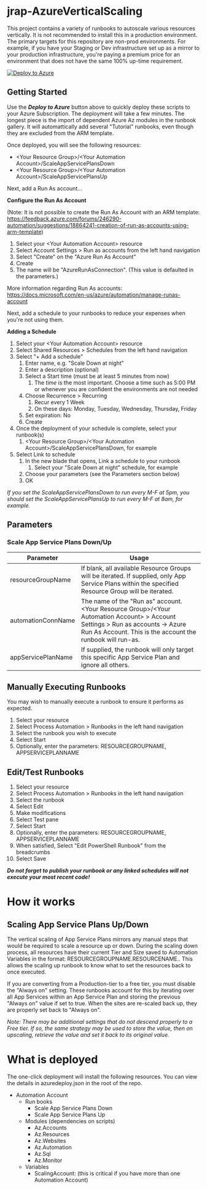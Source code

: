 # jrap-AzureVerticalScaling
This project contains a variety of runbooks to autoscale various resources vertically. It is not recommended to install this in a production environment. The primary targets for this repository are non-prod environments. For example, if you have your Staging or Dev infrastructure set up as a mirror to your production infrastructure, you're paying a premium price for an environment that does not have the same 100% up-time requirement.

[![Deploy to Azure](https://azuredeploy.net/deploybutton.png)](https://azuredeploy.net/)

## Getting Started
Use the ***Deploy to Azure*** button above to quickly deploy these scripts to your Azure Subscription. The deployment will take a few minutes. The longest piece is the import of dependent Azure Az modules in the runbook gallery. It will automattically add several "Tutorial" runbooks, even though they are excluded from the ARM template.

Once deployed, you will see the following resources:
- \<Your Resource Group\>/\<Your Automation Account\>/ScaleAppServicePlansDown
- \<Your Resource Group\>/\<Your Automation Account\>/ScaleAppServicePlansUp

Next, add a Run As account...

**Configure the Run As Account**

(Note: It is not possible to create the Run As Account with an ARM template: https://feedback.azure.com/forums/246290-automation/suggestions/18864241-creation-of-run-as-accounts-using-arm-template)

1. Select your \<Your Automation Account\> resource
2. Select Account Settings > Run as accounts from the left hand navigation
3. Select "Create" on the "Azure Run As Account"
4. Create
5. The name will be "AzureRunAsConnection". (This value is defaulted in the parameters.)

More information regarding Run As accounts: https://docs.microsoft.com/en-us/azure/automation/manage-runas-account

Next, add a schedule to your runbooks to reduce your expenses when you're not using them.

**Adding a Schedule**

1. Select your \<Your Automation Account\> resource
2. Select Shared Resources > Schedules from the left hand navigation
3. Select "+ Add a schedule"
    1. Enter name, e.g. "Scale Down at night"
	2. Enter a description (optional)
	3. Select a Start time (must be at least 5 minutes from now)
	    1. The _time_ is the most important. Choose a time such as 5:00 PM or whenever you are confident the environments are not needed
	4. Choose Recurrence > Recurring
	    1. Recur every 1 Week
		2. On these days: Monday, Tuesday, Wednesday, Thursday, Friday
	5. Set expiration: No
	6. Create
4. Once the deployment of your schedule is complete, select your runbook(s)
    1. \<Your Resource Group\>/\<Your Automation Account\>/ScaleAppServicePlansDown, for example
5. Select Link to schedule
    1. In the new blade that opens, Link a schedule to your runbook
	    1. Select your "Scale Down at night" schedule, for example
	2. Choose your parameters (see the Parameters section below)
	3. OK
	
_If you set the ScaleAppServicePlansDown to run every M-F at 5pm, you should set the ScaleAppServicePlansUp to run every M-F at 8am, for example._


	
## Parameters

### Scale App Service Plans Down/Up

Parameter  | Usage
------------- | -------------
resourceGroupName  | If blank, all available Resource Groups will be iterated. If supplied, only App Service Plans within the specified Resource Group will be iterated.
automationConnName  | The name of the "Run as" account. \<Your Resource Group\>/\<Your Automation Account\> > Account Settings > Run as accounts -> Azure Run As Account. This is the account the runbook will run-as.
appServicePlanName  | If supplied, the runbook will only target this specific App Service Plan and ignore all others.

## Manually Executing Runbooks

You may wish to manually execute a runbook to ensure it performs as expected.

1. Select your <Your Automation Account> resource
2. Select Process Automation > Runbooks in the left hand navigation
3. Select the runbook you wish to execute
4. Select Start
5. Optionally, enter the parameters: RESOURCEGROUPNAME, APPSERVICEPLANNAME

## Edit/Test Runbooks

1. Select your <Your Automation Account> resource
2. Select Process Automation > Runbooks in the left hand navigation
3. Select the runbook
4. Select Edit
5. Make modifications
6. Select Test pane
7. Select Start
8. Optionally, enter the parameters: RESOURCEGROUPNAME, APPSERVICEPLANNAME 
9. When satisfied, Select "Edit PowerShell Runbook" from the breadcrumbs
10. Select Save

***Do not forget to publish your runbook or any linked schedules will not execute your most recent code!***

# How it works

## Scaling App Service Plans Up/Down

The vertical scaling of App Service Plans mirrors any manual steps that would be required to scale a resource up or down. During the scaling down process, all resources have their current Tier and Size saved to Automation Variables in the format: RESOURCEGROUPNAME.RESOURCENAME.<PROPERTY>. This allows the scaling up runbook to know what to set the resources back to once executed.

If you are converting from a Production-tier to a free tier, you must disable the "Always on" setting. These runbooks account for this by iterating over all App Services within an App Service Plan and storing the previous "Always on" value if set to true. When the sites are re-scaled back up, they are properly set back to "Always on". 

_Note: There may be additional settings that do not descend properly to a Free tier. If so, the same strategy may be used to store the value, then on upscaling, retrieve the value and set it back to its original value._

# What is deployed

The one-click deployment will install the following resources. You can view the details in azuredeploy.json in the root of the repo.

- Automation Account
   - Run books
      - Scale App Service Plans Down
	  - Scale App Service Plans Up
   - Modules (dependencies on scripts)
      - Az.Accounts 
      - Az.Resources 
      - Az.Websites 
      - Az.Automation 
      - Az.Sql 
      - Az.Monitor 
   - Variables
      - ScalingAccount: <Automation Account Name> (this is critical if you have more than one Automation Account)

